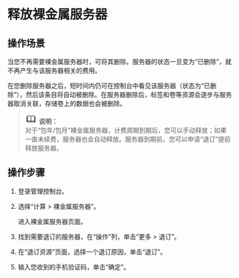 # 释放裸金属服务器<a name="ZH-CN_TOPIC_0140740388"></a>

## 操作场景<a name="section460819391392"></a>

当您不再需要裸金属服务器时，可将其删除。服务器的状态一旦变为“已删除”，就不再产生与该服务器相关的费用。

在您删除服务器之后，短时间内仍可在控制台中看见该服务器（状态为“已删除”），然后该条目将自动被删除。在服务器删除后，标签和卷等资源会逐步与服务器取消关联，存储卷上的数据也会被删除。

>![](public_sys-resources/icon-note.gif) **说明：**   
>对于“包年/包月”裸金属服务器，计费周期到期后，您可以手动释放；如果一直未续费，服务器也会自动释放。服务器到期前，您可以申请“退订”提前释放服务器。  

## 操作步骤<a name="section386325812919"></a>

1.  登录管理控制台。
2.  选择“计算 \> 裸金属服务器”。

    进入裸金属服务器页面。

3.  找到需要退订的服务器，在“操作”列，单击“更多 \> 退订”。
4.  在“退订资源”页面，选择一个退订原因，单击“退订”。
5.  输入您收到的手机验证码，单击“确定”。

